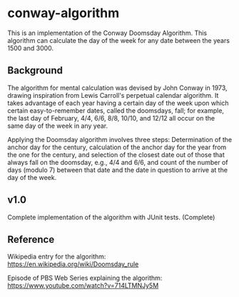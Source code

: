 # conway-algorithm
This is an implementation of the Conway Doomsday Algorithm. This algorithm can calculate the day of the week for any date between the years 1500 and 3000. 

## Background
The algorithm for mental calculation was devised by John Conway in 1973, drawing inspiration from Lewis Carroll's perpetual calendar algorithm. It takes advantage of each year having a certain day of the week upon which certain easy-to-remember dates, called the doomsdays, fall; for example, the last day of February, 4/4, 6/6, 8/8, 10/10, and 12/12 all occur on the same day of the week in any year.

Applying the Doomsday algorithm involves three steps: Determination of the anchor day for the century, calculation of the anchor day for the year from the one for the century, and selection of the closest date out of those that always fall on the doomsday, e.g., 4/4 and 6/6, and count of the number of days (modulo 7) between that date and the date in question to arrive at the day of the week.

## v1.0
Complete implementation of the algorithm with JUnit tests. (Complete)

## Reference

Wikipedia entry for the algorithm:
https://en.wikipedia.org/wiki/Doomsday_rule

Episode of PBS Web Series explaining the algorithm:
https://www.youtube.com/watch?v=714LTMNJy5M

